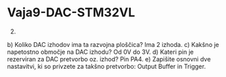 # Vaja9-DAC-STM32VL

2.

b) Koliko DAC izhodov ima ta razvojna ploščica? 
Ima 2 izhoda.
c) Kakšno je napetostno območje na DAC izhodu? 
Od 0V do 3V.
d) Kateri pin je rezerviran za DAC pretvorbo oz. izhod?
Pin PA4.
e) Zapišite osnovni dve nastavitvi, ki so privzete za takšno pretvorbo: 
Output Buffer in Trigger.
